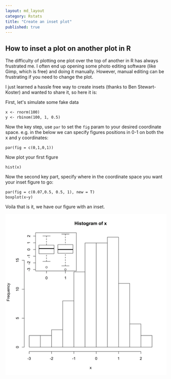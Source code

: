 ```yaml
---
layout: md_layout
category: Rstats
title: "Create an inset plot"
published: true  
---
```


## How to inset a plot on another plot in R  

The difficulty of plotting one plot over the top of another in R has always frustrated me. I often end up opening some photo editing software (like Gimp, which is free) and doing it manually. However, manual editing can be frustrating if you need to change the plot.  

I just learned a hassle free way to create insets (thanks to Ben Stewart-Koster) and wanted to share it, so here it is:

First, let's simulate some fake data  

```
x <- rnorm(100)
y <- rbinom(100, 1, 0.5)
```     

Now the key step, use `par` to set the `fig` param to your desired coordinate space. e.g. in the below we can specify figures positions in 0-1 on both the x and y coordinates:  

```
par(fig = c(0,1,0,1))
```  

Now plot your first figure
```
hist(x)
```  

Now the second key part, specify where in the coordinate space you want your inset figure to go:  
```
par(fig = c(0.07,0.5, 0.5, 1), new = T)
boxplot(x~y)
```  

Voila that is it, we have our figure with an inset.  

<img src ="/Images/inset_plot.png" alt="" class="image_wide"/>
